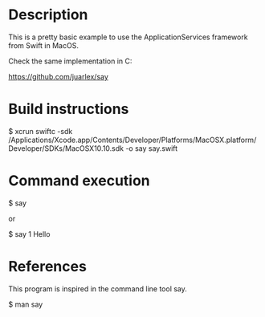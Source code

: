 Description
===========
This is a pretty basic example to use the ApplicationServices framework
from Swift in MacOS.

Check the same implementation in C:

https://github.com/juarlex/say

Build instructions
=====================

$ xcrun swiftc -sdk /Applications/Xcode.app/Contents/Developer/Platforms/MacOSX.platform/Developer/SDKs/MacOSX10.10.sdk -o say say.swift

Command execution
=================

$ say

or

$ say 1 Hello

References
==========
This program is inspired in the command line tool say.

$ man say
